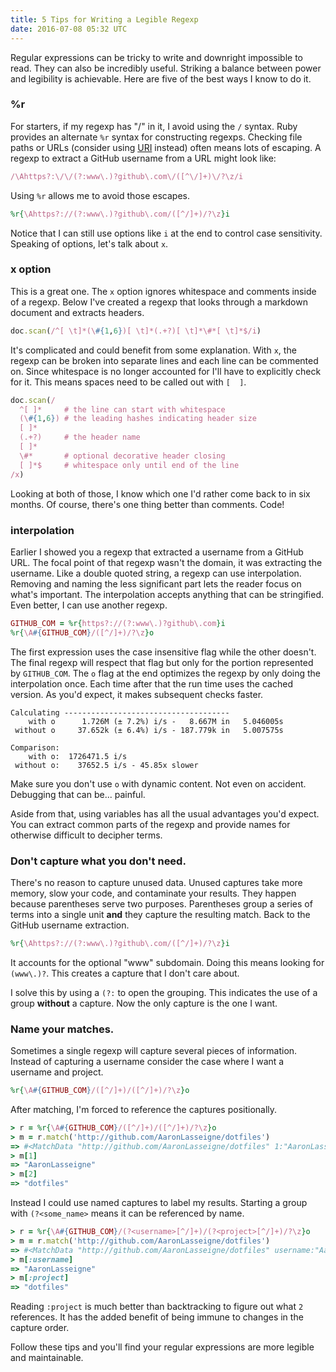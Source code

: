 ```yaml
---
title: 5 Tips for Writing a Legible Regexp
date: 2016-07-08 05:32 UTC
---
```


Regular expressions can be tricky to write and downright impossible to read.
They can also be incredibly useful.
Striking a balance between power and legibility is achievable.
Here are five of the best ways I know to do it.

<!--more-->

### %r

For starters, if my regexp has "/" in it, I avoid using the `/` syntax.
Ruby provides an alternate `%r` syntax for constructing regexps.
Checking file paths or URLs (consider using [URI] instead) often means lots of escaping.
A regexp to extract a GitHub username from a URL might look like:

```ruby
/\Ahttps?:\/\/(?:www\.)?github\.com\/([^\/]+)\/?\z/i
```

Using `%r` allows me to avoid those escapes.

```ruby
%r{\Ahttps?://(?:www\.)?github\.com/([^/]+)/?\z}i
```

Notice that I can still use options like `i` at the end to control case sensitivity.
Speaking of options, let's talk about `x`.

### x option

This is a great one.
The `x` option ignores whitespace and comments inside of a regexp.
Below I've created a regexp that looks through a markdown document and extracts headers.

```ruby
doc.scan(/^[ \t]*(\#{1,6})[ \t]*(.+?)[ \t]*\#*[ \t]*$/i)
```

It's complicated and could benefit from some explanation.
With `x`, the regexp can be broken into separate lines and each line can be commented on.
Since whitespace is no longer accounted for I'll have to explicitly check for it.
This means spaces need to be called out with `[  ]`.

```ruby
doc.scan(/
  ^[ ]*     # the line can start with whitespace
  (\#{1,6}) # the leading hashes indicating header size
  [ ]*
  (.+?)     # the header name
  [ ]*
  \#*       # optional decorative header closing
  [ ]*$     # whitespace only until end of the line
/x)
```

Looking at both of those, I know which one I'd rather come back to in six months.
Of course, there's one thing better than comments.
Code!

### interpolation

Earlier I showed you a regexp that extracted a username from a GitHub URL.
The focal point of that regexp wasn't the domain, it was extracting the username.
Like a double quoted string, a regexp can use interpolation.
Removing and naming the less significant part lets the reader focus on what's important.
The interpolation accepts anything that can be stringified.
Even better, I can use another regexp.

```ruby
GITHUB_COM = %r{https?://(?:www\.)?github\.com}i
%r{\A#{GITHUB_COM}/([^/]+)/?\z}o
```

The first expression uses the case insensitive flag while the other doesn't.
The final regexp will respect that flag but only for the portion represented by `GITHUB_COM`.
The `o` flag at the end optimizes the regexp by only doing the interpolation once.
Each time after that the run time uses the cached version.
As you'd expect, it makes subsequent checks faster.

```
Calculating -------------------------------------
    with o      1.726M (± 7.2%) i/s -   8.667M in   5.046005s
 without o     37.652k (± 6.4%) i/s - 187.779k in   5.007575s

Comparison:
    with o:  1726471.5 i/s
 without o:    37652.5 i/s - 45.85x slower
```

Make sure you don't use `o` with dynamic content.
Not even on accident.
Debugging that can be... painful.

Aside from that, using variables has all the usual advantages you'd expect.
You can extract common parts of the regexp and provide names for otherwise difficult to decipher terms.

### Don't capture what you don't need.

There's no reason to capture unused data.
Unused captures take more memory, slow your code, and contaminate your results.
They happen because parentheses serve two purposes.
Parentheses group a series of terms into a single unit **and** they capture the resulting match.
Back to the GitHub username extraction.

```ruby
%r{\Ahttps?://(?:www\.)?github\.com/([^/]+)/?\z}i
```

It accounts for the optional "www" subdomain.
Doing this means looking for `(www\.)?`.
This creates a capture that I don't care about.

I solve this by using a `(?:` to open the grouping.
This indicates the use of a group **without** a capture.
Now the only capture is the one I want.

### Name your matches.

Sometimes a single regexp will capture several pieces of information.
Instead of capturing a username consider the case where I want a username and project.

```ruby
%r{\A#{GITHUB_COM}/([^/]+)/([^/]+)/?\z}o
```

After matching, I'm forced to reference the captures positionally.

```ruby
> r = %r{\A#{GITHUB_COM}/([^/]+)/([^/]+)/?\z}o
> m = r.match('http://github.com/AaronLasseigne/dotfiles')
=> #<MatchData "http://github.com/AaronLasseigne/dotfiles" 1:"AaronLasseigne" 2:"dotfiles">
> m[1]
=> "AaronLasseigne"
> m[2]
=> "dotfiles"
```

Instead I could use named captures to label my results.
Starting a group with `(?<some_name>` means it can be referenced by name.

```ruby
> r = %r{\A#{GITHUB_COM}/(?<username>[^/]+)/(?<project>[^/]+)/?\z}o
> m = r.match('http://github.com/AaronLasseigne/dotfiles')
=> #<MatchData "http://github.com/AaronLasseigne/dotfiles" username:"AaronLasseigne" project:"dotfiles">
> m[:username]
=> "AaronLasseigne"
> m[:project]
=> "dotfiles"
```

Reading `:project` is much better than backtracking to figure out what `2` references.
It has the added benefit of being immune to changes in the capture order.

Follow these tips and you'll find your regular expressions are more legible and maintainable.

[URI]: http://ruby-doc.org/stdlib-2.3.1/libdoc/uri/rdoc/URI.html
